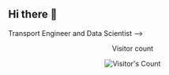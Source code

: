 ## Hi there 👋

Transport Engineer and Data Scientist
-->
<div align="center"> 
  <p>Visitor count</p>
  <img src="https://profile-counter.glitch.me/{xahrahgh}/count.svg" alt="Visitor's Count" />
</div>
